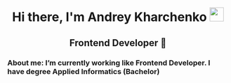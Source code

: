 <h1 align="center">Hi there, I'm Andrey Kharchenko 
<img src="https://github.com/blackcater/blackcater/raw/main/images/Hi.gif" height="32"/></h1>
<h2 align="center">Frontend Developer 🔭</h2>
<h3 align="left">About me: I’m currently working like Frontend Developer. I have degree Applied Informatics (Bachelor)</h3>


<!--
**AndreyKharchenko/AndreyKharchenko** is a ✨ _special_ ✨ repository because its `README.md` (this file) appears on your GitHub profile.

Here are some ideas to get you started:

- 🔭 I’m currently working on ...
- 🌱 I’m currently learning ...
- 👯 I’m looking to collaborate on ...
- 🤔 I’m looking for help with ...
- 💬 Ask me about ...
- 📫 How to reach me: ...
- 😄 Pronouns: ...
- ⚡ Fun fact: ...
-->
